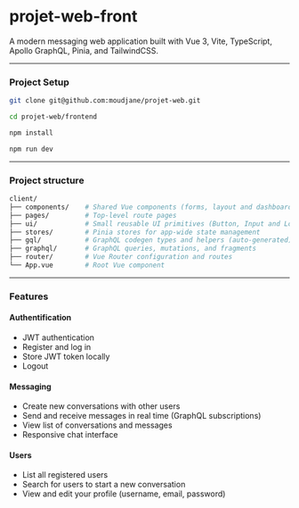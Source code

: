 # projet-web-front

A modern messaging web application built with Vue 3, Vite, TypeScript, Apollo GraphQL, Pinia, and TailwindCSS.

---

### Project Setup

```sh
git clone git@github.com:moudjane/projet-web.git
```

```sh
cd projet-web/frontend
```

```sh
npm install
```

```sh
npm run dev
```

---

### Project structure

```sh
client/
├── components/    # Shared Vue components (forms, layout and dashboard.)
├── pages/         # Top-level route pages
├── ui/            # Small reusable UI primitives (Button, Input and Logo)
├── stores/        # Pinia stores for app-wide state management
├── gql/           # GraphQL codegen types and helpers (auto-generated)
├── graphql/       # GraphQL queries, mutations, and fragments
├── router/        # Vue Router configuration and routes
└── App.vue        # Root Vue component
```

---

### Features

#### Authentification
- JWT authentication
- Register and log in
- Store JWT token locally
- Logout

#### Messaging
- Create new conversations with other users
- Send and receive messages in real time (GraphQL subscriptions)
- View list of conversations and messages
- Responsive chat interface

#### Users
- List all registered users
- Search for users to start a new conversation
- View and edit your profile (username, email, password)